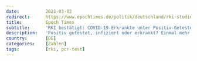 ```yaml
---
date:          2021-03-02
redirect:      https://www.epochtimes.de/politik/deutschland/rki-studie-maengelbehaftet-covid-19-erkrankte-werden-nicht-gemeldet-a3459595.html
title:         Epoch Times
subtitle:      'RKI bestätigt: COVID-19-Erkrankte unter Positiv-Getesteten werden nicht übermittelt'
description:   'Positiv getestet, infiziert oder erkrankt? Einmal mehr ging Epoch Times der Datenlage des Robert Koch-Institutes nach. Das mehrmalige Nachbohren auf die Frage, wie viele der in einer Studie aufgeführten Schüler und Lehrer nicht nur COVID-19-Fälle, sondern tatsächlich an COVID-19 erkrankt waren, endete mit einem Satz der RKI-Pressesprecherin: "Diese Information wird dem RKI nicht übermittelt."'
country:       [DE]
categories:    [Zahlen]
tags:          [rki, pcr-test]
---
```

